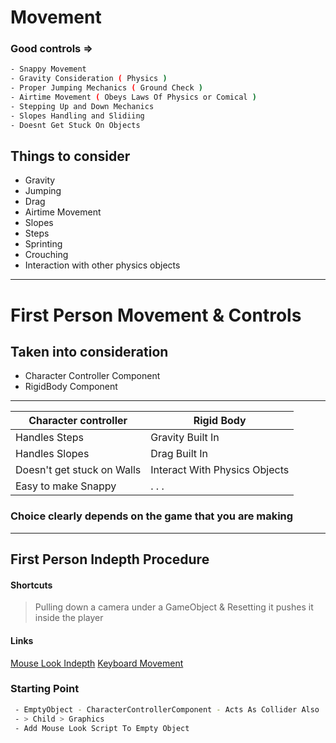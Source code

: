 # Movement

### Good controls =>

```bash
- Snappy Movement
- Gravity Consideration ( Physics )
- Proper Jumping Mechanics ( Ground Check )
- Airtime Movement ( Obeys Laws Of Physics or Comical )
- Stepping Up and Down Mechanics
- Slopes Handling and Slidiing
- Doesnt Get Stuck On Objects
```

## Things to consider

 - Gravity
 - Jumping
 - Drag
 - Airtime Movement
 - Slopes
 - Steps
 - Sprinting
 - Crouching
 - Interaction with other physics objects
 
___

# First Person Movement & Controls
## Taken into consideration
 - Character Controller Component
 - RigidBody Component

___

| Character controller | Rigid Body |
| --- | --- |
| Handles Steps | Gravity Built In |
| Handles Slopes | Drag Built In |
| Doesn't get stuck on Walls | Interact With Physics Objects |
| Easy to make Snappy | . . . |

 ### Choice clearly depends on the game that you are making
___

## First Person Indepth Procedure

#### Shortcuts

> Pulling down a camera under a GameObject & Resetting it pushes it inside the player


#### Links

 [Mouse Look Indepth](https://github.com/aptinstaller/unity_minidocs/blob/master/mouselook.md)
 [Keyboard Movement](https://github.com/aptinstaller/unity_minidocs/blob/master/playermovement.md)

### Starting Point

```bash
 - EmptyObject - CharacterControllerComponent - Acts As Collider Also
 - > Child > Graphics
 - Add Mouse Look Script To Empty Object
 ``` 





